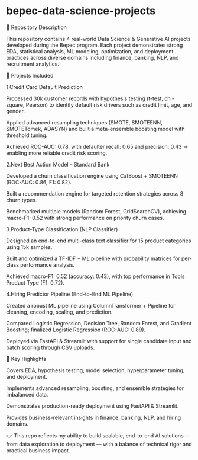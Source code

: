 # bepec-data-science-projects
📌 Repository Description

This repository contains 4 real-world Data Science & Generative AI projects developed during the Bepec program. Each project demonstrates strong EDA, statistical analysis, ML modeling, optimization, and deployment practices across diverse domains including finance, banking, NLP, and recruitment analytics.

🔹 Projects Included

1.Credit Card Default Prediction

Processed 30k customer records with hypothesis testing (t-test, chi-square, Pearson) to identify default risk drivers such as credit limit, age, and gender.

Applied advanced resampling techniques (SMOTE, SMOTEENN, SMOTETomek, ADASYN) and built a meta-ensemble boosting model with threshold tuning.

Achieved ROC-AUC: 0.78, with defaulter recall: 0.65 and precision: 0.43 → enabling more reliable credit risk scoring.

2.Next Best Action Model – Standard Bank

Developed a churn classification engine using CatBoost + SMOTEENN (ROC-AUC: 0.86, F1: 0.82).

Built a recommendation engine for targeted retention strategies across 8 churn types.

Benchmarked multiple models (Random Forest, GridSearchCV), achieving macro-F1: 0.52 with strong performance on priority churn cases.

3.Product-Type Classification (NLP Classifier)

Designed an end-to-end multi-class text classifier for 15 product categories using 15k samples.

Built and optimized a TF-IDF + ML pipeline with probability matrices for per-class performance analysis.

Achieved macro-F1: 0.52 (accuracy: 0.43), with top performance in Tools Product Type (F1: 0.72).

4.Hiring Predictor Pipeline (End-to-End ML Pipeline)

Created a robust ML pipeline using ColumnTransformer + Pipeline for cleaning, encoding, scaling, and prediction.

Compared Logistic Regression, Decision Tree, Random Forest, and Gradient Boosting; finalized Logistic Regression (ROC-AUC: 0.89).

Deployed via FastAPI & Streamlit with support for single candidate input and batch scoring through CSV uploads.

🚀 Key Highlights

Covers EDA, hypothesis testing, model selection, hyperparameter tuning, and deployment.

Implements advanced resampling, boosting, and ensemble strategies for imbalanced data.

Demonstrates production-ready deployment using FastAPI & Streamlit.

Provides business-relevant insights in finance, banking, NLP, and hiring domains.

👉 This repo reflects my ability to build scalable, end-to-end AI solutions — from data exploration to deployment — with a balance of technical rigor and practical business impact.
